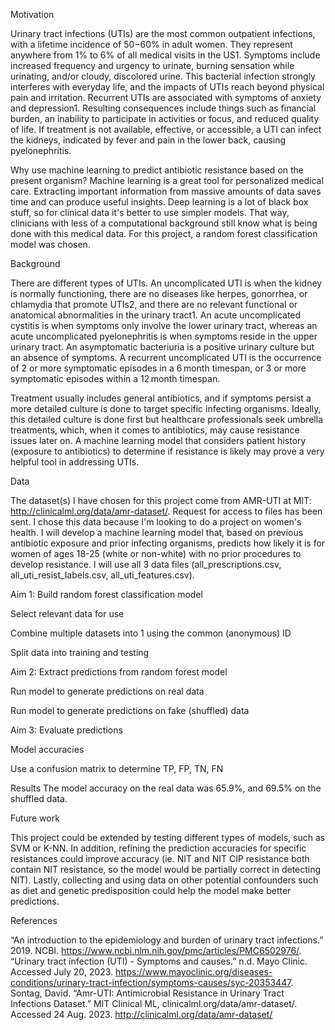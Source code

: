 Motivation

Urinary tract infections (UTIs) are the most common outpatient infections, with a lifetime incidence of 50−60% in adult women. They represent anywhere from 1% to 6% of all medical visits in the US1. Symptoms include increased frequency and urgency to urinate, burning sensation while urinating, and/or cloudy, discolored urine. This bacterial infection strongly interferes with everyday life, and the impacts of UTIs reach beyond physical pain and irritation. Recurrent UTIs are associated with symptoms of anxiety and depression1. Resulting consequences include things such as financial burden, an inability to participate in activities or focus, and reduced quality of life. If treatment is not available, effective, or accessible, a UTI can infect the kidneys, indicated by fever and pain in the lower back, causing pyelonephritis.

Why use machine learning to predict antibiotic resistance based on the present organism? Machine learning is a great tool for personalized medical care. Extracting important information from massive amounts of data saves time and can produce useful insights. Deep learning is a lot of black box stuff, so for clinical data it's better to use simpler models. That way, clinicians with less of a computational background still know what is being done with this medical data. For this project, a random forest classification model was chosen.

Background

There are different types of UTIs. An uncomplicated UTI is when the kidney is normally functioning, there are no diseases like herpes, gonorrhea, or chlamydia that promote UTIs2, and there are no relevant functional or anatomical abnormalities in the urinary tract1. An acute uncomplicated cystitis is when symptoms only involve the lower urinary tract, whereas an acute uncomplicated pyelonephritis is when symptoms reside in the upper urinary tract. An asymptomatic bacteriuria is a positive urinary culture but an absence of symptoms. A recurrent uncomplicated UTI is the occurrence of 2 or more symptomatic episodes in a 6 month timespan, or 3 or more symptomatic episodes within a 12 month timespan. 

Treatment usually includes general antibiotics, and if symptoms persist a more detailed culture is done to target specific infecting organisms. Ideally, this detailed culture is done first but healthcare professionals seek umbrella treatments, which, when it comes to antibiotics, may cause resistance issues later on. A machine learning model that considers patient history (exposure to antibiotics) to determine if resistance is likely may prove a very helpful tool in addressing UTIs.

Data

The dataset(s) I have chosen for this project come from AMR-UTI at MIT: http://clinicalml.org/data/amr-dataset/. Request for access to files has been sent. I chose this data because I'm looking to do a project on women's health. I will develop a machine learning model that, based on previous antibiotic exposure and prior infecting organisms, predicts how likely it is for women of ages 18-25 (white or non-white) with no prior procedures to develop resistance. I will use all 3 data files (all_prescriptions.csv, all_uti_resist_labels.csv, all_uti_features.csv).


Aim 1: Build random forest classification model


Select relevant data for use


Combine multiple datasets into 1 using the common (anonymous) ID


Split data into training and testing


Aim 2: Extract predictions from random forest model


Run model to generate predictions on real data


Run model to generate predictions on fake (shuffled) data


Aim 3: Evaluate predictions
 

Model accuracies


Use a confusion matrix to determine TP, FP, TN, FN


Results
The model accuracy on the real data was 65.9%, and 69.5% on the shuffled data. 


Future work

This project could be extended by testing different types of models, such as SVM or K-NN. In addition, refining the prediction accuracies for specific resistances could improve accuracy (ie. NIT and NIT CIP resistance both contain NIT resistance, so the model would be partially correct in detecting NIT). Lastly, collecting and using data on other potential confounders such as diet and genetic predisposition could help the model make better predictions.


References

“An introduction to the epidemiology and burden of urinary tract infections.” 2019. NCBI. https://www.ncbi.nlm.nih.gov/pmc/articles/PMC6502976/.
“Urinary tract infection (UTI) - Symptoms and causes.” n.d. Mayo Clinic. Accessed July 20, 2023. https://www.mayoclinic.org/diseases-conditions/urinary-tract-infection/symptoms-causes/syc-20353447.
Sontag, David. “Amr-UTI: Antimicrobial Resistance in Urinary Tract Infections Dataset.” MIT Clinical ML, clinicalml.org/data/amr-dataset/. Accessed 24 Aug. 2023. http://clinicalml.org/data/amr-dataset/
